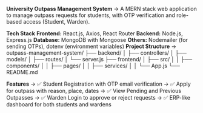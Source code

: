 **University Outpass Management System**
-> A MERN stack web application to manage outpass requests for students, with OTP verification and role-based access (Student, Warden).

**Tech Stack**
**Frontend:** React.js, Axios, React Router
**Backend:** Node.js, Express.js
**Database:** MongoDB with Mongoose
**Others:** Nodemailer (for sending OTPs), dotenv (environment variables)
**Project Structure**
-> outpass-management-system/ ├── backend/ │ ├── controllers/ │ ├── models/ │ ├── routes/ │ └── server.js ├── frontend/ │ ├── src/ │ │ ├── components/ │ │ ├── pages/ │ │ ├── 
   services/ │ │ └── App.js └── README.md

**Features**
-> ✅ Student Registration with OTP email verification
-> ✅ Apply for outpass with reason, place, dates
-> ✅ View Pending and Previous Outpasses
-> ✅ Warden Login to approve or reject requests
-> ✅ ERP-like dashboard for both students and wardens
